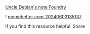 [Uncle Debian's note Foundry](https://github.com/debianchef/uncle-debian-notes/blob/trunk/uncle_debian_notes_on_foundry.md)

 


! [memebetter com-20240603135137](https://github.com/debianchef/uncle-debian-notes/assets/108822895/0f569a13-eef1-4618-851c-a79b88474058)



If you find this resource helpful. Share  
